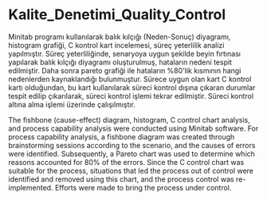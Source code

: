 # Kalite_Denetimi_Quality_Control
 Minitab programı kullanılarak balık kılçığı (Neden-Sonuç) diyagramı, histogram grafiği, C kontrol kart incelemesi, süreç yeterlilik analizi yapılmıştır. 
Süreç yeterliliğinde, senaryoya uygun şekilde beyin fırtınası yapılarak balık kılçığı diyagramı oluşturulmuş, hataların nedeni tespit edilmiştir. Daha sonra pareto grafiği ile hataların %80'lik kısmının hangi nedenlerden kaynaklandığı bulunmuştur. Sürece uygun olan kart C kontrol kartı olduğundan, bu kart kullanılarak süreci kontrol dışına çıkaran durumlar tespit edilip çıkarılarak, süreci kontrol  işlemi tekrar edilmiştir. Süreci kontrol altına alma işlemi üzerinde çalışılmıştır.

 The fishbone (cause-effect) diagram, histogram, C control chart analysis, and process capability analysis were conducted using Minitab software.
For process capability analysis, a fishbone diagram was created through brainstorming sessions according to the scenario, and the causes of errors were identified. Subsequently, a Pareto chart was used to determine which reasons accounted for 80% of the errors. Since the C control chart was suitable for the process, situations that led the process out of control were identified and removed using this chart, and the process control was re-implemented. Efforts were made to bring the process under control.
